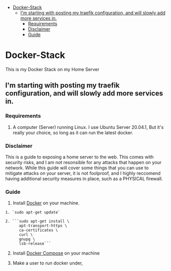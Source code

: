 - [Docker-Stack](#docker-stack)
  - [I'm starting with posting my traefik configuration, and will slowly add more services in.](#im-starting-with-posting-my-traefik-configuration-and-will-slowly-add-more-services-in)
    - [Requirements](#requirements)
    - [Disclaimer](#disclaimer)
    - [Guide](#guide)

# Docker-Stack
This is my Docker Stack on my Home Server

## I'm starting with posting my traefik configuration, and will slowly add more services in. 

### Requirements

  1. A computer (Server) running Linux. I use Ubuntu Server 20.04.1, But it's really your choice, so long as it can run the latest docker. 
  
### Disclaimer

  This is a guide to exposing a home server to the web. This comes with security risks, and I am not resonsible for any attacks that happen on your network. While this guide will cover some things that you can use to mitigate attacks on your server, it is not foolproof, and I highly reccomend having additional security measures in place, such as a PHYSICAL firewall. 

### Guide

  1. Install [Docker](https://docs.docker.com/engine/install/) on your machine.

    1. `sudo apt-get update`

    2. ```sudo apt-get install \
          apt-transport-https \
          ca-certificates \
          curl \
          gnupg \
          lsb-release```  

  2. Install [Docker Compose](https://docs.docker.com/compose/install/) on your machine

  3. Make a user to run docker under, 
